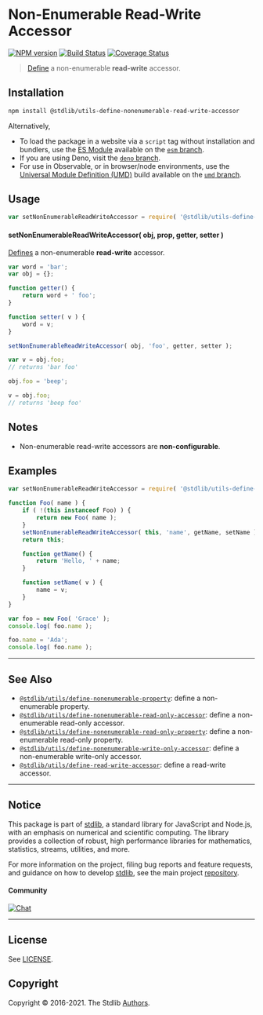 <!--

@license Apache-2.0

Copyright (c) 2018 The Stdlib Authors.

Licensed under the Apache License, Version 2.0 (the "License");
you may not use this file except in compliance with the License.
You may obtain a copy of the License at

   http://www.apache.org/licenses/LICENSE-2.0

Unless required by applicable law or agreed to in writing, software
distributed under the License is distributed on an "AS IS" BASIS,
WITHOUT WARRANTIES OR CONDITIONS OF ANY KIND, either express or implied.
See the License for the specific language governing permissions and
limitations under the License.

-->

# Non-Enumerable Read-Write Accessor

[![NPM version][npm-image]][npm-url] [![Build Status][test-image]][test-url] [![Coverage Status][coverage-image]][coverage-url] <!-- [![dependencies][dependencies-image]][dependencies-url] -->

> [Define][@stdlib/utils/define-property] a non-enumerable **read-write** accessor.

<section class="installation">

## Installation

```bash
npm install @stdlib/utils-define-nonenumerable-read-write-accessor
```

Alternatively,

-   To load the package in a website via a `script` tag without installation and bundlers, use the [ES Module][es-module] available on the [`esm` branch][esm-url].
-   If you are using Deno, visit the [`deno` branch][deno-url].
-   For use in Observable, or in browser/node environments, use the [Universal Module Definition (UMD)][umd] build available on the [`umd` branch][umd-url].

</section>

<section class="usage">

## Usage

<!-- eslint-disable id-length -->

```javascript
var setNonEnumerableReadWriteAccessor = require( '@stdlib/utils-define-nonenumerable-read-write-accessor' );
```

#### setNonEnumerableReadWriteAccessor( obj, prop, getter, setter )

[Defines][@stdlib/utils/define-property] a non-enumerable **read-write** accessor.

<!-- eslint-disable id-length -->

```javascript
var word = 'bar';
var obj = {};

function getter() {
    return word + ' foo';
}

function setter( v ) {
    word = v;
}

setNonEnumerableReadWriteAccessor( obj, 'foo', getter, setter );

var v = obj.foo;
// returns 'bar foo'

obj.foo = 'beep';

v = obj.foo;
// returns 'beep foo'
```

</section>

<!-- /.usage -->

<section class="notes">

## Notes

-   Non-enumerable read-write accessors are **non-configurable**.

</section>

<!-- /.notes -->

<section class="examples">

## Examples

<!-- eslint-disable id-length -->

<!-- eslint no-undef: "error" -->

```javascript
var setNonEnumerableReadWriteAccessor = require( '@stdlib/utils-define-nonenumerable-read-write-accessor' );

function Foo( name ) {
    if ( !(this instanceof Foo) ) {
        return new Foo( name );
    }
    setNonEnumerableReadWriteAccessor( this, 'name', getName, setName );
    return this;

    function getName() {
        return 'Hello, ' + name;
    }

    function setName( v ) {
        name = v;
    }
}

var foo = new Foo( 'Grace' );
console.log( foo.name );

foo.name = 'Ada';
console.log( foo.name );
```

</section>

<!-- /.examples -->

<!-- Section for related `stdlib` packages. Do not manually edit this section, as it is automatically populated. -->

<section class="related">

* * *

## See Also

-   <span class="package-name">[`@stdlib/utils/define-nonenumerable-property`][@stdlib/utils/define-nonenumerable-property]</span><span class="delimiter">: </span><span class="description">define a non-enumerable property.</span>
-   <span class="package-name">[`@stdlib/utils/define-nonenumerable-read-only-accessor`][@stdlib/utils/define-nonenumerable-read-only-accessor]</span><span class="delimiter">: </span><span class="description">define a non-enumerable read-only accessor.</span>
-   <span class="package-name">[`@stdlib/utils/define-nonenumerable-read-only-property`][@stdlib/utils/define-nonenumerable-read-only-property]</span><span class="delimiter">: </span><span class="description">define a non-enumerable read-only property.</span>
-   <span class="package-name">[`@stdlib/utils/define-nonenumerable-write-only-accessor`][@stdlib/utils/define-nonenumerable-write-only-accessor]</span><span class="delimiter">: </span><span class="description">define a non-enumerable write-only accessor.</span>
-   <span class="package-name">[`@stdlib/utils/define-read-write-accessor`][@stdlib/utils/define-read-write-accessor]</span><span class="delimiter">: </span><span class="description">define a read-write accessor.</span>

</section>

<!-- /.related -->

<!-- Section for all links. Make sure to keep an empty line after the `section` element and another before the `/section` close. -->


<section class="main-repo" >

* * *

## Notice

This package is part of [stdlib][stdlib], a standard library for JavaScript and Node.js, with an emphasis on numerical and scientific computing. The library provides a collection of robust, high performance libraries for mathematics, statistics, streams, utilities, and more.

For more information on the project, filing bug reports and feature requests, and guidance on how to develop [stdlib][stdlib], see the main project [repository][stdlib].

#### Community

[![Chat][chat-image]][chat-url]

---

## License

See [LICENSE][stdlib-license].


## Copyright

Copyright &copy; 2016-2021. The Stdlib [Authors][stdlib-authors].

</section>

<!-- /.stdlib -->

<!-- Section for all links. Make sure to keep an empty line after the `section` element and another before the `/section` close. -->

<section class="links">

[npm-image]: http://img.shields.io/npm/v/@stdlib/utils-define-nonenumerable-read-write-accessor.svg
[npm-url]: https://npmjs.org/package/@stdlib/utils-define-nonenumerable-read-write-accessor

[test-image]: https://github.com/stdlib-js/utils-define-nonenumerable-read-write-accessor/actions/workflows/test.yml/badge.svg
[test-url]: https://github.com/stdlib-js/utils-define-nonenumerable-read-write-accessor/actions/workflows/test.yml

[coverage-image]: https://img.shields.io/codecov/c/github/stdlib-js/utils-define-nonenumerable-read-write-accessor/main.svg
[coverage-url]: https://codecov.io/github/stdlib-js/utils-define-nonenumerable-read-write-accessor?branch=main

<!--

[dependencies-image]: https://img.shields.io/david/stdlib-js/utils-define-nonenumerable-read-write-accessor.svg
[dependencies-url]: https://david-dm.org/stdlib-js/utils-define-nonenumerable-read-write-accessor/main

-->

[umd]: https://github.com/umdjs/umd
[es-module]: https://developer.mozilla.org/en-US/docs/Web/JavaScript/Guide/Modules

[deno-url]: https://github.com/stdlib-js/utils-define-nonenumerable-read-write-accessor/tree/deno
[umd-url]: https://github.com/stdlib-js/utils-define-nonenumerable-read-write-accessor/tree/umd
[esm-url]: https://github.com/stdlib-js/utils-define-nonenumerable-read-write-accessor/tree/esm

[chat-image]: https://img.shields.io/gitter/room/stdlib-js/stdlib.svg
[chat-url]: https://gitter.im/stdlib-js/stdlib/

[stdlib]: https://github.com/stdlib-js/stdlib

[stdlib-authors]: https://github.com/stdlib-js/stdlib/graphs/contributors

[stdlib-license]: https://raw.githubusercontent.com/stdlib-js/utils-define-nonenumerable-read-write-accessor/main/LICENSE

[@stdlib/utils/define-property]: https://github.com/stdlib-js/utils-define-property

<!-- <related-links> -->

[@stdlib/utils/define-nonenumerable-property]: https://github.com/stdlib-js/utils-define-nonenumerable-property

[@stdlib/utils/define-nonenumerable-read-only-accessor]: https://github.com/stdlib-js/utils-define-nonenumerable-read-only-accessor

[@stdlib/utils/define-nonenumerable-read-only-property]: https://github.com/stdlib-js/utils-define-nonenumerable-read-only-property

[@stdlib/utils/define-nonenumerable-write-only-accessor]: https://github.com/stdlib-js/utils-define-nonenumerable-write-only-accessor

[@stdlib/utils/define-read-write-accessor]: https://github.com/stdlib-js/utils-define-read-write-accessor

<!-- </related-links> -->

</section>

<!-- /.links -->
